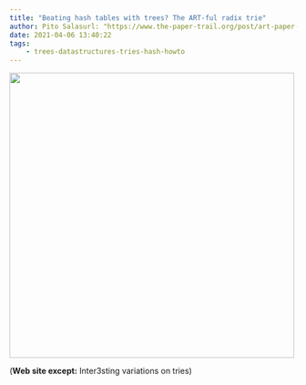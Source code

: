 ```yaml
---
title: "Beating hash tables with trees? The ART-ful radix trie"
author: Pito Salasurl: "https://www.the-paper-trail.org/post/art-paper-notes" cover: "https://rdl.ink/render/https%3A%2F%2Fwww.the-paper-trail.org%2Fpost%2Fart-paper-notes" 
date: 2021-04-06 13:40:22
tags:
    - trees-datastructures-tries-hash-howto
---
```

<img src=https://rdl.ink/render/https%3A%2F%2Fwww.the-paper-trail.org%2Fpost%2Fart-paper-notes width="500">



(**Web site except:** Inter3sting variations on tries) 
